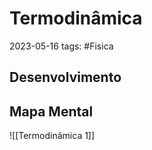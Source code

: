 # Termodinâmica
2023-05-16
tags: #Fisica 



## Desenvolvimento


## Mapa Mental

![[Termodinâmica 1]]

